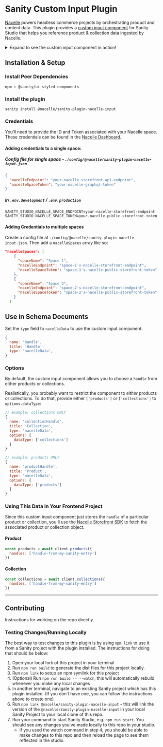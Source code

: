 # Sanity Custom Input Plugin

[Nacelle](https://nacelle.com/docs) powers headless commerce projects by orchestrating product and content data. This plugin provides a [custom input component](https://www.sanity.io/docs/custom-input-widgets) for Sanity Studio that helps you reference product & collection data ingested by Nacelle.

<details>
  <summary>Expand to see the custom input component in action!</summary>
  <img src="https://user-images.githubusercontent.com/5732000/105260780-65532a00-5b5c-11eb-9cc5-c5f8bddb89b4.gif" alt="The Nacelle Sanity Input component is used in Sanity Studio to select products stored in Nacelle's indices">
</details>

## Installation & Setup

### Install Peer Dependencies

`npm i @sanity/ui styled-components`

### Install the plugin

`sanity install @nacelle/sanity-plugin-nacelle-input`

### Credentials

You'll need to provide the ID and Token associated with your Nacelle space. These credentials can be found in the [Nacelle Dashboard](https://dashboard.nacelle.com).

#### Adding credentials to a single space:

##### Config file for single space - `./config/@nacelle/sanity-plugin-nacelle-input.json`

```json
{
  "nacelleEndpoint": "your-nacelle-storefront-api-endpoint",
  "nacelleSpaceToken": "your-nacelle-graphql-token"
}
```

##### in `.env.development` / `.env.production`

```
SANITY_STUDIO_NACELLE_SPACE_ENDPOINT=your-nacelle-storefront-endpoint
SANITY_STUDIO_NACELLE_SPACE_TOKEN=your-nacelle-public-storefront-token
```

#### Adding Credentials to multiple spaces

Create a config file at `./config/@nacelle/sanity-plugin-nacelle-input.json`. Then add a `nacelleSpaces` array like so:

```json
"nacelleSpaces": [
    {
      "spaceName": "Space 1",
      "nacelleEndpoint": "space-1's-nacelle-storefront-endpoint",
      "nacelleSpaceToken": "space-1's-nacelle-public-storefront-token"
    },
    {
      "spaceName": "Space 2",
      "nacelleEndpoint": "space-2's-nacelle-storefront-endpoint",
      "nacelleSpaceToken": "space-2's-nacelle-public-storefront-token"
    }
  ]
```

## Use in Schema Documents

Set the `type` field to `nacelleData` to use the custom input component:

```js
{
  name: 'handle',
  title: 'Handle',
  type: 'nacelleData',
}
```

### Options

By default, the custom input component allows you to choose a `handle` from either products or collections.

Realistically, you probably want to restrict the component to _either_ products or collections. To do that, provide either `['products']` or `['collections']` to `options.dataType`:

```js
// example: collections ONLY
{
  name: 'collectionHandle',
  title: 'Collection',
  type: 'nacelleData',
  options: {
    dataType: ['collections']
  }
}
```

```js
// example: products ONLY
{
  name: 'productHandle',
  title: 'Product',
  type: 'nacelleData',
  options: {
    dataType: ['products']
  }
}
```

### Using This Data in Your Frontend Project

Since this custom input component just stores the `handle` of a particular product or collection, you'll use the [Nacelle Storefront SDK](https://nacelle.com/docs/querying-data/storefront-sdk?nacelle=v2&storefrontSdk=1.0.3) to fetch the associated product or collection object.

#### Product

```js
const products = await client.products({
  handles: ['handle-from-my-sanity-entry']
})
```

#### Collection

```js
const collections = await client.collections({
  handles: ['handle-from-my-sanity-entry']
})
```

---

## Contributing

Instructions for working on the repo directly.

### Testing Changes/Running Locally

The best way to test changes to this plugin is by using `npm link` to use it from a Sanity project with the plugin installed. The instructions for doing that should be below:

1. Open your local fork of this project in your terminal
2. Run `npm run build` to generate the dist files for this project locally.
3. Run `npm link` to setup an npm symlink for this project
4. (Optional) Run `npm run build -- --watch`, this will automatically rebuild whenever you make any local changes
5. In another terminal, navigate to an existing Sanity project which has this plugin installed. (If you don't have one, you can follow the instructions above to create one)
6. Run `npm link @nacelle/sanity-plugin-nacelle-input` - this will link the version of the `@nacelle/sanity-plugin-nacelle-input` in your local Sanity Project to your local clone of this repo.
7. Run your command to start Sanity Studio, e.g. `npm run start`. You should see any changes you've made locally to this repo in your studio.
   - If you used the watch command in step 4, you should be able to make changes to this repo and then reload the page to see them reflected in the studio.
